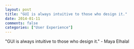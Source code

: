```yaml
---
layout: post
title: "GUI is always intuitive to those who design it."
date: 2014-01-11
comments: false
categories: ["User Experience"]
---
```


<span class='quote'>"GUI is always intuitive to those who design it."</span>
<span class='by'>- Maya Elhalal</span>
